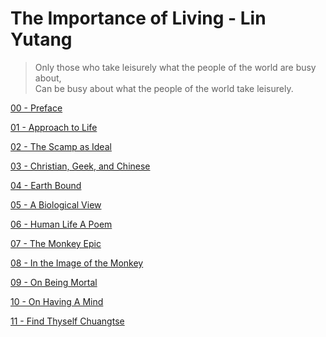 # The Importance of Living - Lin Yutang


> Only those who take leisurely what the people of the world are busy about,  
> Can be busy about what the people of the world take leisurely.  

[00 - Preface](https://github.com/thaicuc/the-importance-of-living/blob/master/00-preface.md)

[01 - Approach to Life](https://github.com/thaicuc/the-importance-of-living/blob/master/01-approach-to-life.md)

[02 - The Scamp as Ideal](https://github.com/thaicuc/the-importance-of-living/blob/master/02-the-scamp-as-ideal.md)

[03 - Christian, Geek, and Chinese](https://github.com/thaicuc/the-importance-of-living/blob/master/03-christian-greek-and-chinese.md)

[04 - Earth Bound](https://github.com/thaicuc/the-importance-of-living/blob/master/04-earth-bound.md)

[05 - A Biological View](https://github.com/thaicuc/the-importance-of-living/blob/master/05-a-biological-view.md)

[06 - Human Life A Poem](https://github.com/thaicuc/the-importance-of-living/blob/master/06-human-life-a-poem.md)

[07 - The Monkey Epic](https://github.com/thaicuc/the-importance-of-living/blob/master/07-the-monkey-epic.md)

[08 - In the Image of the Monkey](https://github.com/thaicuc/the-importance-of-living/blob/master/08-in-the-image-of-the-monkey.md)

[09 - On Being Mortal](https://github.com/thaicuc/the-importance-of-living/blob/master/09-on-being-mortal.md)

[10 - On Having A Mind](https://github.com/thaicuc/the-importance-of-living/blob/master/10-on-having-a-mind.md)

[11 - Find Thyself Chuangtse](https://github.com/thaicuc/the-importance-of-living/blob/master/11-find-thyself-chuangtse.md)
